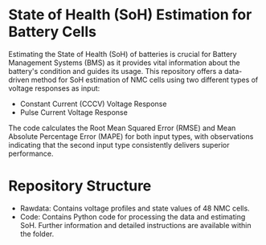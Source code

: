 # State of Health (SoH) Estimation for Battery Cells
Estimating the State of Health (SoH) of batteries is crucial for Battery Management Systems (BMS) as it provides vital information about the battery's condition and guides its usage. This repository offers a data-driven method for SoH estimation of NMC cells using two different types of voltage responses as input:
-  Constant Current (CCCV) Voltage Response
-  Pulse Current Voltage Response
  
The code calculates the Root Mean Squared Error (RMSE) and Mean Absolute Percentage Error (MAPE) for both input types, with observations indicating that the second input type consistently delivers superior performance.

# Repository Structure
-  Rawdata: Contains voltage profiles and state values of 48 NMC cells.
-  Code: Contains Python code for processing the data and estimating SoH. Further information and detailed instructions are available within the folder.
